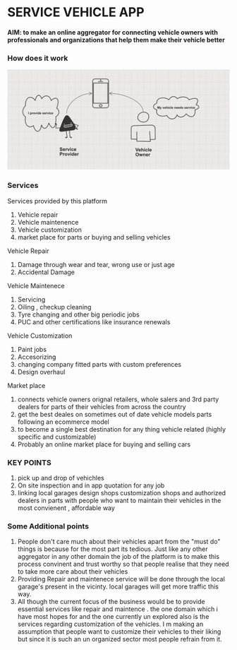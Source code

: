 # SERVICE VEHICLE APP

#### AIM: to make an online aggregator for connecting vehicle owners with professionals and organizations that help them make their vehicle better



### How does it work

![Typical flow](Diagram.png)

### Services 

Services provided by this platform

1. Vehicle repair
2. Vehicle maintenence
3. Vehicle customization
4. market place for parts or  buying and selling vehicles



Vehicle Repair

1. Damage through wear and tear, wrong use or just age
2. Accidental Damage



Vehicle Maintenece

1. Servicing
2. Oiling , checkup cleaning
3. Tyre changing and other big periodic jobs
4. PUC and other certifications like insurance renewals



Vehicle Customization

1. Paint jobs
2. Accesorizing
3. changing company fitted parts with custom preferences
4. Design overhaul 



Market place

1. connects vehicle owners orignal retailers, whole salers and 3rd party dealers for parts of their vehicles from across the country
2. get the best deales on sometimes out of date vehicle models parts following an ecommerce model
3. to become a single best destination  for any thing vehicle related (highly specific and customizable)
4. Probably an online market place for buying and selling cars



### KEY POINTS

1. pick up and drop of vehichles
2. On site inspection and in app quotation for any job
3. linking local garages design shops customization shops and authorized dealers in parts with people who want to maintain their vehicles in the most convienent , affordable way



### Some Additional points

1. People don't care much about their vehicles apart from the "must do" things is because for the most part its tedious. Just like any other aggregator in any other domain the job of the platform is to make this process convinent and trust worthy so that people realise that they need to take more care about their vehicles
2. Providing Repair and maintenece service will be done through the local garage's present in the vicinty.  local garages will get more traffic this way. 
3. All though the current focus of the business would be to provide essential services like repair and maintence . the one domain which i have most hopes for and the one currently un explored also is the services regarding customization of the vehicles. I m making an assumption that people want to customize their vehicles to their liking but since it is such an un organized sector most people refrain from it. 

